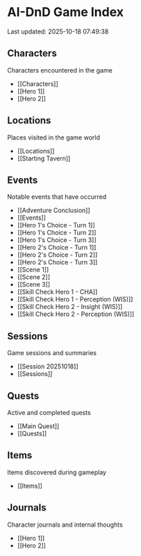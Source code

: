 # AI-DnD Game Index

Last updated: 2025-10-18 07:49:38

## Characters

Characters encountered in the game

- [[Characters]]
- [[Hero 1]]
- [[Hero 2]]

## Locations

Places visited in the game world

- [[Locations]]
- [[Starting Tavern]]

## Events

Notable events that have occurred

- [[Adventure Conclusion]]
- [[Events]]
- [[Hero 1's Choice - Turn 1]]
- [[Hero 1's Choice - Turn 2]]
- [[Hero 1's Choice - Turn 3]]
- [[Hero 2's Choice - Turn 1]]
- [[Hero 2's Choice - Turn 2]]
- [[Hero 2's Choice - Turn 3]]
- [[Scene 1]]
- [[Scene 2]]
- [[Scene 3]]
- [[Skill Check Hero 1 - CHA]]
- [[Skill Check Hero 1 - Perception (WIS)]]
- [[Skill Check Hero 2 - Insight (WIS)]]
- [[Skill Check Hero 2 - Perception (WIS)]]

## Sessions

Game sessions and summaries

- [[Session 20251018]]
- [[Sessions]]

## Quests

Active and completed quests

- [[Main Quest]]
- [[Quests]]

## Items

Items discovered during gameplay

- [[Items]]

## Journals

Character journals and internal thoughts

- [[Hero 1]]
- [[Hero 2]]

